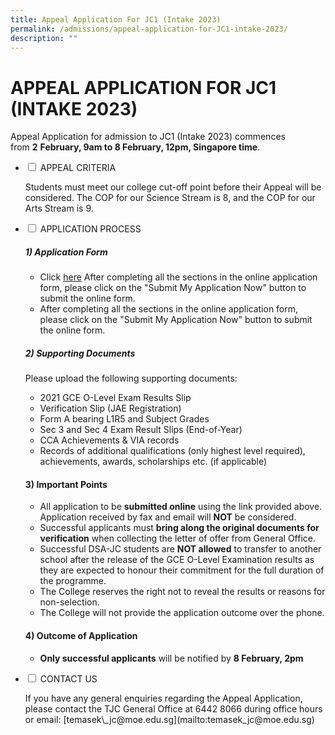 ```yaml
---
title: Appeal Application For JC1 (Intake 2023)
permalink: /admissions/appeal-application-for-JC1-intake-2023/
description: ""
---
```

# APPEAL APPLICATION FOR JC1 (INTAKE 2023)

Appeal Application for admission to JC1 (Intake 2023) commences from&nbsp;**2**&nbsp;**February, 9am to 8 February, 12pm, Singapore time**.

<ul class="jekyllcodex_accordion">  
  
<li><input type="checkbox" id="accordion1">  
<label for="accordion1">APPEAL CRITERIA</label><div>  
<p>Students must meet our college cut-off point before their Appeal will be considered.&nbsp;The COP for our Science Stream is 8, and the COP for&nbsp;our Arts Stream is 9.</p>  
</div></li>  
  
<li><input type="checkbox" id="accordion2">  
<label for="accordion2">APPLICATION PROCESS</label><div>  
<p> 
	
<h5> 1) Application Form </h5>

<ul> <li>Click <a href="https://matrix.tjc.edu.sg/0/appeal.html" target="\_blank">here</a> After completing all the sections in the online application form, please click on the "Submit My Application Now" button to submit the online form.</li>
	
<li>After completing all the sections in the online application form, please click on the "Submit My Application Now" button to submit the online form. </li>
	
</ul>

<h5> 2) Supporting Documents</h5>

Please upload the following supporting documents:

<ul> 
<li>2021 GCE O-Level Exam Results Slip</li> 
<li>Verification Slip (JAE Registration)</li> 
<li>Form A bearing L1R5 and Subject Grades</li>
<li>Sec 3 and Sec 4 Exam Result Slips (End-of-Year)</li> 
<li>CCA Achievements &amp; VIA records</li> 
<li>Records of additional qualifications (only highest level required), achievements, awards, scholarships etc. (if applicable)</li>
</ul>

#### 3) Important Points

*   All application to be&nbsp;**submitted online**&nbsp;using the link provided above. Application received by fax and email will&nbsp;**NOT**&nbsp;be considered.
*   Successful applicants must&nbsp;**bring along the original documents for verification**&nbsp;when collecting the letter of offer from General Office.
*   Successful DSA-JC students are&nbsp;**NOT allowed**&nbsp;to transfer to another school after the release of the GCE O-Level Examination results as they are expected to honour their commitment for the full duration of the programme.
*   The College reserves the right not to reveal the results or reasons for non-selection.
*   The College will not provide the application outcome over the phone.

#### 4) Outcome of Application

*   **Only successful applicants**&nbsp;will be notified by&nbsp;**8&nbsp;February, 2pm**</p>  
</div></li>  
  
<li><input type="checkbox" id="accordion3">  
<label for="accordion3">CONTACT US</label><div>  
<p>If you have any general enquiries regarding the Appeal Application, please contact the TJC General Office at&nbsp;6442 8066&nbsp;during office hours or email:&nbsp;[temasek\_jc@moe.edu.sg](mailto:temasek_jc@moe.edu.sg)</p>  
</div></li>  
  
</ul>